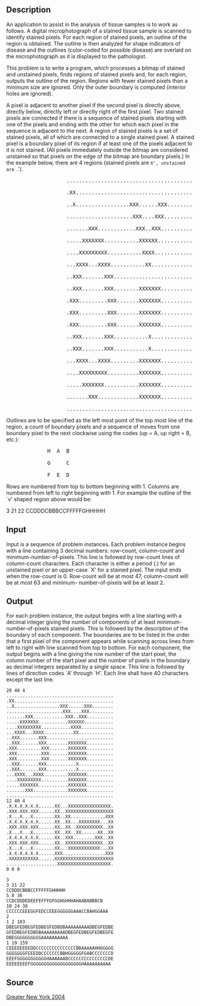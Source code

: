 <h2>Description</h2><p>An application to assist in the analysis of tissue samples is to work as follows. A digital microphotograph of a stained tissue sample is scanned to identify stained pixels. For each region of stained pixels, an outline of the region is obtained. The outline is then analyzed for shape indicators of disease and the outlines (color-coded for possible disease) are overlaid on the microphotograph as it is displayed to the pathologist. 
</p>
This problem is to write a program, which processes a bitmap of stained and unstained pixels, finds regions of stained pixels and, for each region, outputs the outline of the region. Regions with fewer stained pixels than a minimum size are ignored. Only the outer boundary is computed (interior holes are ignored). 

A pixel is adjacent to another pixel if the second pixel is directly above, directly below, directly left or directly right of the first pixel. Two stained pixels are connected if there is a sequence of stained pixels starting with one of the pixels and ending with the other for which each pixel in the sequence is adjacent to the next. A region of stained pixels is a set of stained pixels, all of which are connected to a single stained pixel. A stained pixel is a boundary pixel of its region if at least one of the pixels adjacent to it is not stained. (All pixels immediately outside the bitmap are considered unstained so that pixels on the edge of the bitmap are boundary pixels.) In the example below, there are 4 regions (stained pixels are `X', unstained are `.'). 
<pre>                   ........................................
<br>                   .XX.....................................
<br>                   ..X.................XXX......XXX........
<br>                   .....................XXX....XXX.........
<br>                   .......XXX............XXX..XXX..........
<br>                   .....XXXXXXX...........XXXXXX...........
<br>                   ....XXXXXXXXX...........XXXX............
<br>                   ...XXXX...XXXX...........XX.............
<br>                   ..XXX.......XXX.........................
<br>                   ..XXX.......XXX........XXXXXXX..........
<br>                   .XXX.........XXX.......XXXXXXX..........
<br>                   .XXX.........XXX.......XXXXXXX..........
<br>                   .XXX.........XXX.......XXXXXXX..........
<br>                   ..XXX.......XXX...........X.............
<br>                   ..XXX.......XXX...........X.............
<br>                   ...XXXX...XXXX.........XXXXXXX..........
<br>                   ....XXXXXXXXX..........XXXXXXX..........
<br>                   .....XXXXXXX...........XXXXXXX..........
<br>                   .......XXX.............XXXXXXX..........
<br>                   ........................................</pre><p>
</p>Outlines are to be specified as the left most point of the top most line of the region, a count of boundary pixels and a sequence of moves from one boundary pixel to the next clockwise using the codes (up = A, up right = B, etc.): 
<pre>             H  A  B
<br>             G     C
<br>             F  E  D</pre><p>
</p>Rows are numbered from top to bottom beginning with 1. Columns are numbered from left to right beginning with 1. For example the outline of the `v' shaped region above would be: 

3 21 22
CCDDDCBBBCCFFFFFGHHHHH
<h2>Input</h2><p>Input is a sequence of problem instances. Each problem instance begins with a line containing 3 decimal numbers: row-count, column-count and minimum-number-of-pixels. This line is followed by row-count lines of column-count characters. Each character is either a period (.) for an unstained pixel or an upper-case `X' for a stained pixel. The input ends when the row-count is 0. Row-count will be at most 47, column-count will be at most 63 and minimum- number-of-pixels will be at least 2. 
</p><h2>Output</h2><p>For each problem instance, the output begins with a line starting with a decimal integer giving the number of components of at least minimum-number-of-pixels stained pixels. This is followed by the description of the boundary of each component. The boundaries are to be listed in the order that a first pixel of the component appears while scanning across lines from left to right with line scanned from top to bottom. For each component, the output begins with a line giving the row number of the start pixel, the column number of the start pixel and the number of pixels in the boundary as decimal integers separated by a single space. This line is followed by lines of direction codes `A' through `H'. Each line shall have 40 characters except the last line. 
</p><pre><code class="language-input1">20 40 4
........................................
.XX.....................................
..X.................XXX......XXX........
.....................XXX....XXX.........
.......XXX............XXX..XXX..........
.....XXXXXXX...........XXXXXX...........
....XXXXXXXXX...........XXXX............
...XXXX...XXXX...........XX.............
..XXX.......XXX.........................
..XXX.......XXX........XXXXXXX..........
.XXX.........XXX.......XXXXXXX..........
.XXX.........XXX.......XXXXXXX..........
.XXX.........XXX.......XXXXXXX..........
..XXX.......XXX...........X.............
..XXX.......XXX...........X.............
...XXXX...XXXX.........XXXXXXX..........
....XXXXXXXXX..........XXXXXXX..........
.....XXXXXXX...........XXXXXXX..........
.......XXX.............XXXXXXX..........
........................................
12 40 4
.X.X.X.X.X.X......XX...XXXXXXXXXXXXXXXX.
.XXX.XXX.XXX......XX..XXXXXXXXXXXXXXXXXX
.X...X...X........XX..XX.............XXX
.X.X.X.X.X.X......XX..XX...XXXXXXXX...XX
.XXX.XXX.XXX......XX..XX..XXXXXXXXXX..XX
.X...X...X........XX..XX..XX......XX..XX
.X.X.X.X.X.X......XX..XXX........XXX..XX
.XXX.XXX.XXX......XX..XXXXXXXXXXXXXX..XX
.X...X...X........XX...XXXXXXXXXXXX...XX
.X.X.X.X.X.X......XXX................XXX
.XXXXXXXXXXX......XXXXXXXXXXXXXXXXXXXXXX
...................XXXXXXXXXXXXXXXXXXXX.
0 0 0
</code></pre><pre><code class="language-output1">3
3 21 22
CCDDDCBBBCCFFFFFGHHHHH
5 8 36
CCDCDDDEDEEFEFFFGFGGHGHHHAHAABABBBCB
10 24 38
CCCCCCEEEGGFEDCCEEEGGGGGGAAACCBAHGGAAA
2
1 2 103
DBEGFEDBEGFEDBEGFEDBDBAAAAAAAAADBEGFEDBE
GFEDBEGFEDBDBAAAAAAAAADBEGFEDBEGFEDBEGFE
DBEGGGGGGGGGGAAAAAAAAAA
1 19 159
CEEEEEEEEDDCCCCCCCCCCCCCCCBBAAAAAHHGGGGG
GGGGGGGFEEEDDCCCCCCCBBHGGGGGFGABCCCCCCCD
EEEFGGGGGGGGGGGHAAAAAABCCCCCCCCCCCCCCCDE
EEEEEEEEFGGGGGGGGGGGGGGGGGGGHAAAAAAAAAA
</code></pre><h2>Source</h2><a href="searchproblem?field=source&amp;key=Greater+New+York+2004">Greater New York 2004</a>